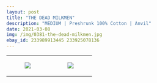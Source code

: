 ```yaml
---
layout: post
title: "THE DEAD MILKMEN"
description: "MEDIUM | Preshrunk 100% Cotton | Anvil"
date: 2021-03-08
img: /img/0381-the-dead-milkmen.jpg
ebay_id: 233989913445 233925078136
---
```




<table style="width:100%;"><tr><td style="vertical-align:top;">
      <figure class="tmblr-full" data-orig-height="2048" data-orig-width="1365" data-orig-src="https://concertshirts.netlify.app/shirts/0381/0381-01.jpg"><img src="https://64.media.tumblr.com/bcd3cced8375fe5a019206e45d28a165/855004bb84d84510-8c/s540x810/f8426b39a03540f61df5859afc24493f2b548014.jpg" data-orig-height="2048" data-orig-width="1365" data-orig-src="https://concertshirts.netlify.app/shirts/0381/0381-01.jpg"/></figure></td>
    <td style="vertical-align:top;">
      <figure class="tmblr-full" data-orig-height="2048" data-orig-width="1365" data-orig-src="https://concertshirts.netlify.app/shirts/0381/0381-02.jpg"><img src="https://64.media.tumblr.com/a198d70b35baa37052191d5053a92567/855004bb84d84510-cb/s540x810/db0bc1d328b815899f3a37bd1d2283d16c3372d0.jpg" data-orig-height="2048" data-orig-width="1365" data-orig-src="https://concertshirts.netlify.app/shirts/0381/0381-02.jpg"/></figure></td>
  </tr></table>
